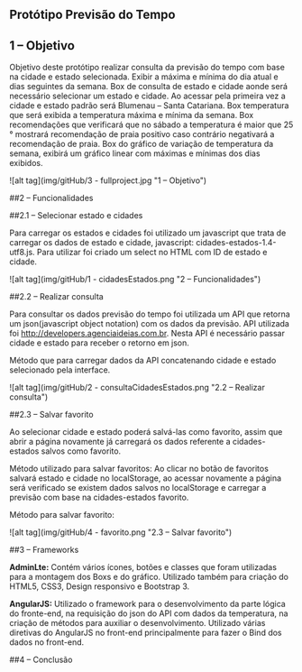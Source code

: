 ## Protótipo Previsão do Tempo

## 1 – Objetivo

Objetivo deste protótipo realizar consulta da previsão do tempo com base na cidade e estado selecionada. Exibir a máxima e mínima do dia atual e dias seguintes da semana. Box de consulta de estado e cidade aonde será necessário selecionar um estado e cidade. Ao acessar pela primeira vez a cidade e estado padrão será Blumenau – Santa Catariana. Box temperatura que será exibida a temperatura máxima e mínima da semana. Box recomendações que verificará que no sábado a temperatura é maior que 25 ° mostrará recomendação de praia positivo caso contrário negativará a recomendação de praia. Box do gráfico de variação de temperatura da semana, exibirá um gráfico linear com máximas e mínimas dos dias exibidos.

![alt tag](img/gitHub/3 - fullproject.jpg "1 – Objetivo")

##2 – Funcionalidades

##2.1 – Selecionar estado e cidades

Para carregar os estados e cidades foi utilizado um javascript que trata de carregar os dados de estado e cidade, javascript: cidades-estados-1.4-utf8.js. Para utilizar foi criado um select no HTML com ID de estado e cidade.

![alt tag](img/gitHub/1 - cidadesEstados.png "2 – Funcionalidades")

##2.2 – Realizar consulta

Para consultar os dados previsão do tempo foi utilizada um API que retorna um json(javascript object notation) com os dados da previsão. API utilizada foi http://developers.agenciaideias.com.br. Nesta API é necessário passar cidade e estado para receber o retorno em json.

Método que para carregar dados da API concatenando cidade e estado selecionado pela interface.

![alt tag](img/gitHub/2 - consultaCidadesEstados.png "2.2 – Realizar consulta")


##2.3 – Salvar favorito

Ao selecionar cidade e estado poderá salvá-las como favorito, assim que abrir a página novamente já carregará os dados referente a cidades-estados salvos como favorito.

Método utilizado para salvar favoritos: Ao clicar no botão de favoritos salvará estado e cidade no localStorage, ao acessar novamente a página será verificado se existem dados salvos no localStorage  e carregar a previsão com base na cidades-estados favorito.

Método para salvar favorito:

![alt tag](img/gitHub/4 - favorito.png "2.3 – Salvar favorito")

##3 – Frameworks

**AdminLte:** Contém vários ícones, botões e classes que foram utilizadas para a montagem dos Boxs e do gráfico. Utilizado também para criação do HTML5, CSS3, Design responsivo e Bootstrap 3.

**AngularJS:** Utilizado o framework para o desenvolvimento da parte lógica do fronte-end, na requisição do json do API com dados da temperatura, na criação de métodos para auxiliar o desenvolvimento. Utilizado várias diretivas do AngularJS no front-end principalmente para fazer o Bind dos dados no front-end. 

##4 – Conclusão
